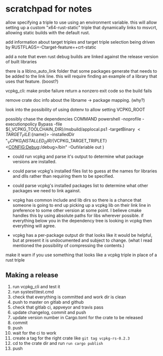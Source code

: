 # scratchpad for notes

allow specifying a triple to use using an environment variable. this will
allow setting up a custom "x64-rust-static" triple that dynamically links
to msvcrt, allowing static builds with the default rust.

add information about target triples and target triple selection being
driven by RUSTFLAGS=-Ctarget-feature=+crt-static

add a note that even rust debug builds are linked against the release version
of built libraries

there is a lib\no_auto_link folder that some packages generate that needs
to be added to the link line. this will require finding an example of
a library that uses that feature. (boost?)

vcpkg_cli: make probe failure return a nonzero exit code so the build fails

remove crate doc info about the libname -> package mapping. (why?)

look into the possibility of using dotenv to allow setting VCPKG_ROOT

possibly chase the dependencies
COMMAND powershell -noprofile -executionpolicy Bypass -file ${_VCPKG_TOOLCHAIN_DIR}/msbuild/applocal.ps1
                        -targetBinary $<TARGET_FILE:${name}>
                        -installedDir "${_VCPKG_INSTALLED_DIR}/${VCPKG_TARGET_TRIPLET}$<$<CONFIG:Debug>:/debug>/bin"
                        -OutVariable out
)

* could run vcpkg and parse it's output to determine what package versions are
installed.

* could parse vcpkg's installed files list to guess at the names for libraries
and dlls rather than requiring them to be specified.

* could parse vcpkg's installed packages list to determine what other packages
we need to link against.

* vcpkg has common include and lib dirs so there is a chance that someone is
going to end up picking up a vcpkg lib on their link line in preference to
some other version at some point. I believe cmake handles this by using
absolute paths for libs wherever possible. if everything below you in the dependency
tree is looking in vcpkg then everything will agree.

* vcpkg has a per-package output dir that looks like it would be helpful,
but at present it is undocumented and subject to change. (what I read
mentioned the possibility of compressing the contents.)

make it warn if you use something that looks like a vcpkg triple in place of a rust triple

## Making a release

1) run vcpkg_cli and test it
1) run systest\test.cmd
1) check that everything is committed and work dir is clean
1) push to master on gitlab and github
1) check that gitlab ci, appveyor and travis pass
1) update changelog, commit and push
1) update version number in Cargo.toml for the crate to be released
1) commit
1) push
1) wait for the ci to work
1) create a tag for the right crate like `git tag vcpkg-rs-0.2.3`
1) cd to the crate dir and run `run cargo publish`
1) push
